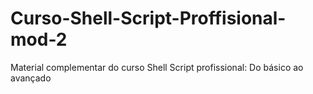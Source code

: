 # Curso-Shell-Script-Proffisional-mod-2
Material complementar do curso Shell Script profissional: Do básico ao avançado

